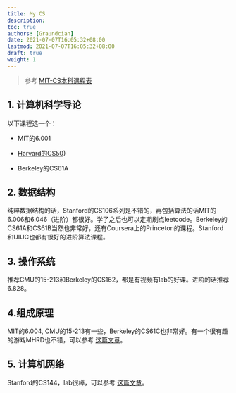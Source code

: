 ```yaml
---
title: My CS
description:
toc: true
authors: [Graundcian]
date: 2021-07-07T16:05:32+08:00
lastmod: 2021-07-07T16:05:32+08:00
draft: true
weight: 1
---
```


> 参考 [MIT-CS本科课程表](http://catalog.mit.edu/degree-charts/computer-science-engineering-course-6-3/)

## 1. 计算机科学导论

以下课程选一个：

- MIT的6.001

- [Harvard的CS50](https://github.com/athena-xcy/CS50-Study-Group))

- Berkeley的CS61A



## 2. 数据结构

纯粹数据结构的话，Stanford的CS106系列是不错的，再包括算法的话MIT的6.006和6.046（进阶）都很好。学了之后也可以定期刷点leetcode。Berkeley的CS61A和CS61B当然也非常好，还有Coursera上的Princeton的课程。Stanford和UIUC也都有很好的进阶算法课程。



## 3. 操作系统

推荐CMU的15-213和Berkeley的CS162，都是有视频有lab的好课。进阶的话推荐6.828。



## 4.组成原理

 MIT的6.004, CMU的15-213有一些，Berkeley的CS61C也非常好。有一个很有趣的游戏MHRD也不错，可以参考 [这篇文章](https://conanhujinming.github.io/post/mhrd/)。



## 5. 计算机网络

Stanford的CS144，lab很棒，可以参考 [这篇文章](https://zhuanlan.zhihu.com/p/175998415)。